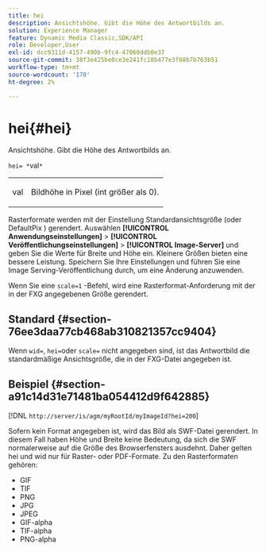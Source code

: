 ```yaml
---
title: hei
description: Ansichtshöhe. Gibt die Höhe des Antwortbilds an.
solution: Experience Manager
feature: Dynamic Media Classic,SDK/API
role: Developer,User
exl-id: dcc9311d-4157-490b-9fc4-47060ddb0e37
source-git-commit: 38f3e425be0ce3e241fc18b477e3f68b7b763b51
workflow-type: tm+mt
source-wordcount: '170'
ht-degree: 2%

---
```


# hei{#hei}

Ansichtshöhe. Gibt die Höhe des Antwortbilds an.

`hei= *`val`*`

<table id="simpletable_627E67D201744588815325F3C55F76A5"> 
 <tr class="strow"> 
  <td class="stentry"> <p><span class="codeph"> <span class="varname"> val</span></span> </p> </td> 
  <td class="stentry"> <p>Bildhöhe in Pixel (int größer als 0). </p></td> 
 </tr> 
</table>

Rasterformate werden mit der Einstellung Standardansichtsgröße (oder DefaultPix ) gerendert. Auswählen **[!UICONTROL Anwendungseinstellungen]** > **[!UICONTROL Veröffentlichungseinstellungen]** > **[!UICONTROL Image-Server]** und geben Sie die Werte für Breite und Höhe ein. Kleinere Größen bieten eine bessere Leistung. Speichern Sie Ihre Einstellungen und führen Sie eine Image Serving-Veröffentlichung durch, um eine Änderung anzuwenden.

Wenn Sie eine `scale=1` -Befehl, wird eine Rasterformat-Anforderung mit der in der FXG angegebenen Größe gerendert.

## Standard {#section-76ee3daa77cb468ab310821357cc9404}

Wenn `wid=`, `hei=`oder `scale=` nicht angegeben sind, ist das Antwortbild die standardmäßige Ansichtsgröße, die in der FXG-Datei angegeben ist.

## Beispiel {#section-a91c14d31e71481ba054412d9f642885}

[!DNL `http://server/is/agm/myRootId/myImageId?hei=200`]

Sofern kein Format angegeben ist, wird das Bild als SWF-Datei gerendert. In diesem Fall haben Höhe und Breite keine Bedeutung, da sich die SWF normalerweise auf die Größe des Browserfensters ausdehnt. Daher gelten hei und wid nur für Raster- oder PDF-Formate. Zu den Rasterformaten gehören:

* GIF
* TIF
* PNG
* JPG
* JPEG
* GIF-alpha
* TIF-alpha
* PNG-alpha

